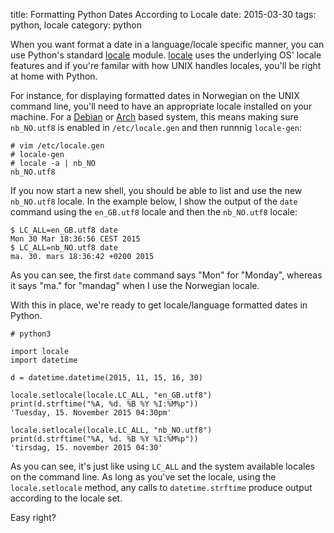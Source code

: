 title: Formatting Python Dates According to Locale
date: 2015-03-30
tags:  python, locale
category: python

When you want format a date in a language/locale specific manner, you
can use Python's standard
[locale](https://docs.python.org/2/library/locale.html)
module. [locale](https://docs.python.org/2/library/locale.html) uses
the underlying OS' locale features and if you're familar with how UNIX
handles locales, you'll be right at home with Python.

For instance, for displaying formatted dates in Norwegian on the UNIX
command line, you'll need to have an appropriate locale installed on
your machine. For a [Debian](http://debian.org) or
[Arch](http://archlinux.org) based system, this means making sure
`nb_NO.utf8` is enabled in `/etc/locale.gen` and then runnnig
`locale-gen`:

```
# vim /etc/locale.gen
# locale-gen
# locale -a | nb_NO
nb_NO.utf8
```

If you now start a new shell, you should be able to list and use the
new `nb_NO.utf8` locale. In the example below, I show the output of
the `date` command using the `en_GB.utf8` locale and then the
`nb_NO.utf8` locale:

```
$ LC_ALL=en_GB.utf8 date
Mon 30 Mar 18:36:56 CEST 2015
$ LC_ALL=nb_NO.utf8 date
ma. 30. mars 18:36:42 +0200 2015
```

As you can see, the first `date` command says "Mon" for "Monday",
whereas it says "ma." for "mandag" when I use the Norwegian locale.

With this in place, we're ready to get locale/language formatted dates
in Python.

```
# python3

import locale
import datetime

d = datetime.datetime(2015, 11, 15, 16, 30)

locale.setlocale(locale.LC_ALL, "en_GB.utf8")
print(d.strftime("%A, %d. %B %Y %I:%M%p"))
'Tuesday, 15. November 2015 04:30pm'

locale.setlocale(locale.LC_ALL, "nb_NO.utf8")
print(d.strftime("%A, %d. %B %Y %I:%M%p"))
'tirsdag, 15. november 2015 04:30'
```

As you can see, it's just like using `LC_ALL` and the system available
locales on the command line. As long as you've set the locale, using
the `locale.setlocale` method, any calls to `datetime.strftime`
produce output according to the locale set.

Easy right?

